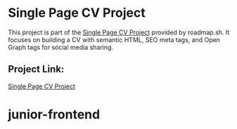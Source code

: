 # Single Page CV Project

This project is part of the [Single Page CV Project](https://roadmap.sh/projects/single-page-cv) provided by roadmap.sh. It focuses on building a CV with semantic HTML, SEO meta tags, and Open Graph tags for social media sharing. 

## Project Link:
[Single Page CV Project](https://roadmap.sh/projects/single-page-cv)
# junior-frontend
